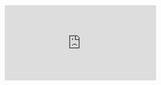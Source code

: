<div style="position:relative;padding-bottom:48%; margin:10px">
    <iframe src="https://www.youtube.com/embed/2FtIVUlidN4?start=0" frameborder="0" allow="accelerometer; autoplay; encrypted-media; gyroscope; picture-in-picture" allowfullscreen 
    	style="position:absolute;width:100%;height:100%;"></iframe>
</div>

